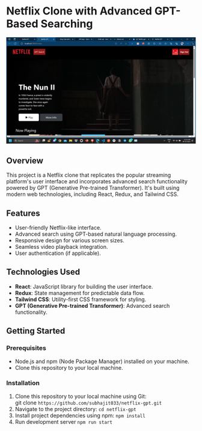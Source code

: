 # Netflix Clone with Advanced GPT-Based Searching

![Netflix Clone](./src/Assets/netflix.png)

## Overview

This project is a Netflix clone that replicates the popular streaming platform's user interface and incorporates advanced search functionality powered by GPT (Generative Pre-trained Transformer). It's built using modern web technologies, including React, Redux, and Tailwind CSS.

## Features

- User-friendly Netflix-like interface.
- Advanced search using GPT-based natural language processing.
- Responsive design for various screen sizes.
- Seamless video playback integration.
- User authentication (if applicable).

## Technologies Used

- **React**: JavaScript library for building the user interface.
- **Redux**: State management for predictable data flow.
- **Tailwind CSS**: Utility-first CSS framework for styling.
- **GPT (Generative Pre-trained Transformer)**: Advanced search functionality.

## Getting Started

### Prerequisites

- Node.js and npm (Node Package Manager) installed on your machine.
- Clone this repository to your local machine.

### Installation

1. Clone this repository to your local machine using Git:  
   git clone `https://github.com/subhajit033/netflix-gpt.git`
2. Navigate to the project directory:
   `cd netflix-gpt`
3. Install project dependencies using npm:
   `npm install`
4. Run development server
   `npm run start`
